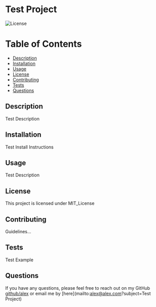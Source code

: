
  # Test Project
  ![License](https://img.shields.io/badge/license-MIT_License-blue.svg)

  # Table of Contents 
  * [Description](#description)
  * [Installation](#installation)
  * [Usage](#usage)
  * [License](#license)
  * [Contributing](#contributing)
  * [Tests](#tests)
  * [Questions](#questions)

  ## Description 
  Test Description

  ## Installation
  Test Install Instructions

  ## Usage
  Test Description

  ## License
  This project is licensed under MIT_License

  ## Contributing
  Guidelines...

  ## Tests
  Test Example

  ## Questions
  If you have any questions, please feel free to reach out on my GitHub [github/alex](https://github.com/alex) or email me by [here](mailto:alex@alex.com?subject=Test Project)

